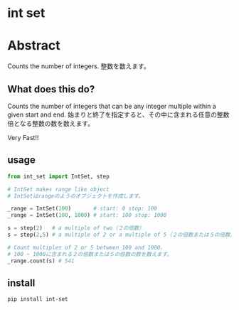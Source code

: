 # int set

# Abstract

Counts the number of integers.
整数を数えます。

## What does this do?

Counts the number of integers that can be any integer multiple within a given start and end.
始まりと終了を指定すると、その中に含まれる任意の整数倍となる整数の数を数えます。

Very Fast!!
## usage
```python
from int_set import IntSet, step

# IntSet makes range like object
# IntSetはrangeのようのオブジェクトを作成します。

_range = IntSet(100)       # start: 0 stop: 100
_range = IntSet(100, 1000) # start: 100 stop: 1000

s = step(2)   # a multiple of two（２の倍数）
s = step(2,5) # a multiple of 2 or a multiple of 5（２の倍数または５の倍数）

# Count multiples of 2 or 5 between 100 and 1000.
# 100 ~ 1000に含まれる２の倍数または５の倍数の数を数えます。
_range.count(s) # 541
```

## install

```shell script
pip install int-set
```